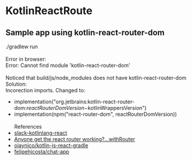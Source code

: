 # KotlinReactRoute

## Sample app using kotlin-react-router-dom



./gradlew run<br/><br/>
Error in browser:<br/>
Error: Cannot find module 'kotlin-react-router-dom'
<br/><br/>
Noticed that build/js/node_modules does not have kotlin-react-router-dom
<br/>
Solution:<br/>
Incorection imports. Changed to:
* implementation("org.jetbrains:kotlin-react-router-dom:$reactRouterDomVersion-$kotlinWrappersVersion")
* implementation(npm("react-router-dom", reactRouterDomVersion))
<br/><br/>References<br/>
* [slack-kotlinlang-react](https://kotlinlang.slack.com/archives/C5ZTZ6ER0/p1594290494103300)
* [Anyone get the react router working?...withRouter](https://kotlinlang.slack.com/archives/C5ZTZ6ER0/p1564879364011300)
* [ojaynico/kotlin-js-react-gradle](https://github.com/ojaynico/kotlin-js-react-gradle/tree/c1c82b8054346a83e2aefe262521038d275630c9)
* [felipehjcosta/chat-app](https://github.com/felipehjcosta/chat-app/tree/d8504c6e42ac209965aef52a38ed8c5efee52bb4)
